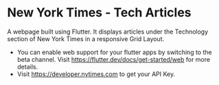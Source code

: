 # New York Times - Tech Articles

A webpage built using Flutter. It displays articles under the Technology section of New York Times in a responsive Grid Layout. 
* You can enable web support for your flutter apps by switching to the beta channel. Visit https://flutter.dev/docs/get-started/web for more details.  
* Visit https://developer.nytimes.com to get your API Key.
